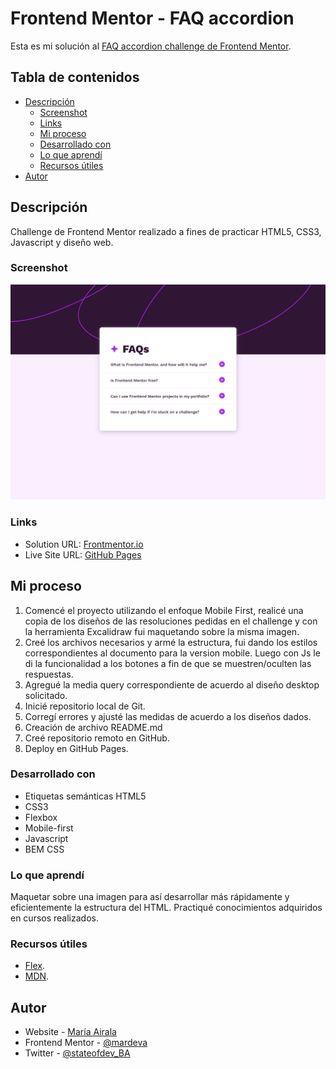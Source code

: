 # Frontend Mentor - FAQ accordion 

Esta es mi solución al [FAQ accordion challenge de Frontend Mentor](https://www.frontendmentor.io/challenges/faq-accordion-wyfFdeBwBz).

## Tabla de contenidos

- [Descripción](#descripcion)
  - [Screenshot](#screenshot)
  - [Links](#links)
  - [Mi proceso](#mi-proceso)
  - [Desarrollado con](#desarrollado-con)
  - [Lo que aprendí](#lo-que-aprendi)
  - [Recursos útiles](#recursos-utiles)
- [Autor](#autor)

## Descripción
Challenge de Frontend Mentor realizado a fines de practicar HTML5, CSS3, Javascript y diseño web.


### Screenshot

![Web Design FAQ accordion challenge - Solution](<screenshots/FAQ accordion - web design.png>)


### Links

- Solution URL: [Frontmentor.io](https://www.frontendmentor.io/solutions/social-links-profile-solution-original-version-WqVPe2qgFy)
- Live Site URL: [GitHub Pages](https://mardeva.github.io/social-links-profile/)


## Mi proceso

1. Comencé el proyecto utilizando el enfoque Mobile First, realicé una copia de los diseños de las resoluciones pedidas en el challenge y con la herramienta Excalidraw fui maquetando sobre la misma imagen.
2. Creé los archivos necesarios y armé la estructura, fui dando los estilos correspondientes al documento para la version mobile. Luego con Js le di la funcionalidad a los botones a fin de que se muestren/oculten las respuestas.
4. Agregué la media query correspondiente de acuerdo al diseño desktop solicitado.
5. Inicié repositorio local de Git.
5. Corregí errores y ajusté las medidas de acuerdo a los diseños dados.
6. Creación de archivo README.md
7. Creé repositorio remoto en GitHub.
8. Deploy en GitHub Pages.

### Desarrollado con

- Etiquetas semánticas HTML5
- CSS3
- Flexbox
- Mobile-first
- Javascript
- BEM CSS

### Lo que aprendí

Maquetar sobre una imagen para así desarrollar más rápidamente y eficientemente la estructura del HTML. Practiqué conocimientos adquiridos en cursos realizados. 

### Recursos útiles

- [Flex](https://css-tricks.com/snippets/css/a-guide-to-flexbox/).
- [MDN](https://developer.mozilla.org/en-US/).


## Autor

- Website - [María Airala](https://stateofdev.com.ar/)
- Frontend Mentor - [@mardeva](https://www.frontendmentor.io/profile/mardeva)
- Twitter - [@stateofdev_BA](https://www.twitter.com/stateofdev_BA)





